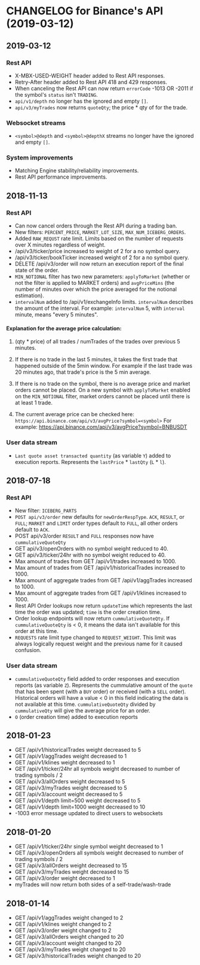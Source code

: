 # CHANGELOG for Binance's API (2019-03-12)
## 2019-03-12
### Rest API
  * X-MBX-USED-WEIGHT header added to Rest API responses.
  * Retry-After header added to Rest API 418 and 429 responses.
  * When canceling the Rest API can now return `errorCode` -1013 OR -2011 if the symbol's `status` isn't `TRADING`.
  * `api/v1/depth` no longer has the ignored and empty `[]`.
  * `api/v3/myTrades` now returns `quoteQty`; the price * qty of for the trade.
  
### Websocket streams
  * `<symbol>@depth` and `<symbol>@depthX` streams no longer have the ignored and empty `[]`.
  
### System improvements
  * Matching Engine stability/reliability improvements.
  * Rest API performance improvements.

## 2018-11-13
### Rest API
  * Can now cancel orders through the Rest API during a trading ban.
  * New filters: `PERCENT_PRICE`, `MARKET_LOT_SIZE`, `MAX_NUM_ICEBERG_ORDERS`.
  * Added `RAW_REQUST` rate limit. Limits based on the number of requests over X minutes regardless of weight.
  * /api/v3/ticker/price increased to weight of 2 for a no symbol query.
  * /api/v3/ticker/bookTicker increased weight of 2 for a no symbol query.
  * DELETE /api/v3/order will now return an execution report of the final state of the order.
  * `MIN_NOTIONAL` filter has two new parameters: `applyToMarket` (whether or not the filter is applied to MARKET orders) and `avgPriceMins` (the number of minutes over which the price averaged for the notional estimation). 
  * `intervalNum` added to /api/v1/exchangeInfo limits. `intervalNum` describes the amount of the interval. For example: `intervalNum` 5, with `interval` minute, means "every 5 minutes".
  
#### Explanation for the average price calculation:
  1. (qty * price) of all trades / numTrades of the trades over previous 5 minutes.

  2. If there is no trade in the last 5 minutes, it takes the first trade that happened outside of the 5min window. For example if the last trade was 20 minutes ago, that trade's price is the 5 min average.

  3. If there is no trade on the symbol, there is no average price and market orders cannot be placed.
     On a new symbol with `applyToMarket` enabled on the `MIN_NOTIONAL` filter, market orders cannot be placed until there is at least 1 trade.

  4. The current average price can be checked here: `https://api.binance.com/api/v3/avgPrice?symbol=<symbol>`
     For example:
     https://api.binance.com/api/v3/avgPrice?symbol=BNBUSDT

### User data stream
  * `Last quote asset transacted quantity` (as variable `Y`) added to execution reports. Represents the `lastPrice` * `lastQty` (`L` * `l`).

## 2018-07-18
### Rest API
  *  New filter: `ICEBERG_PARTS`
  *  `POST api/v3/order` new defaults for `newOrderRespType`. `ACK`, `RESULT`, or `FULL`; `MARKET` and `LIMIT` order types default to `FULL`, all other orders default to `ACK`.
  *  POST api/v3/order `RESULT` and `FULL` responses now have `cummulativeQuoteQty`
  *  GET api/v3/openOrders with no symbol weight reduced to 40.
  *  GET api/v3/ticker/24hr with no symbol weight reduced to 40.
  *  Max amount of trades from GET /api/v1/trades increased to 1000.
  *  Max amount of trades from GET /api/v1/historicalTrades increased to 1000.
  *  Max amount of aggregate trades from GET /api/v1/aggTrades increased to 1000.
  *  Max amount of aggregate trades from GET /api/v1/klines increased to 1000.
  *  Rest API Order lookups now return `updateTime` which represents the last time the order was updated; `time` is the order creation time.
  *  Order lookup endpoints will now return `cummulativeQuoteQty`. If `cummulativeQuoteQty` is < 0, it means the data isn't available for this order at this time.
  *  `REQUESTS` rate limit type changed to `REQUEST_WEIGHT`. This limit was always logically request weight and the previous name for it caused confusion.

### User data stream
  *  `cummulativeQuoteQty` field added to order responses and execution reports (as variable `Z`). Represents the cummulative amount of the `quote` that has been spent (with a `BUY` order) or received (with a `SELL` order). Historical orders will have a value < 0 in this field indicating the data is not available at this time. `cummulativeQuoteQty` divided by `cummulativeQty` will give the average price for an order.
  *  `O` (order creation time) added to execution reports


## 2018-01-23
  * GET /api/v1/historicalTrades weight decreased to 5
  * GET /api/v1/aggTrades weight decreased to 1
  * GET /api/v1/klines weight decreased to 1
  * GET /api/v1/ticker/24hr all symbols weight decreased to number of trading symbols / 2
  * GET /api/v3/allOrders weight decreased to 5
  * GET /api/v3/myTrades weight decreased to 5
  * GET /api/v3/account weight decreased to 5
  * GET /api/v1/depth limit=500 weight decreased to 5
  * GET /api/v1/depth limit=1000 weight decreased to 10
  * -1003 error message updated to direct users to websockets

## 2018-01-20
  * GET /api/v1/ticker/24hr single symbol weight decreased to 1
  * GET /api/v3/openOrders all symbols weight decreased to number of trading symbols / 2
  * GET /api/v3/allOrders weight decreased to 15
  * GET /api/v3/myTrades weight decreased to 15
  * GET /api/v3/order weight decreased to 1
  * myTrades will now return both sides of a self-trade/wash-trade

## 2018-01-14
  * GET /api/v1/aggTrades weight changed to 2
  * GET /api/v1/klines weight changed to 2
  * GET /api/v3/order weight changed to 2
  * GET /api/v3/allOrders weight changed to 20
  * GET /api/v3/account weight changed to 20
  * GET /api/v3/myTrades weight changed to 20
  * GET /api/v3/historicalTrades weight changed to 20

